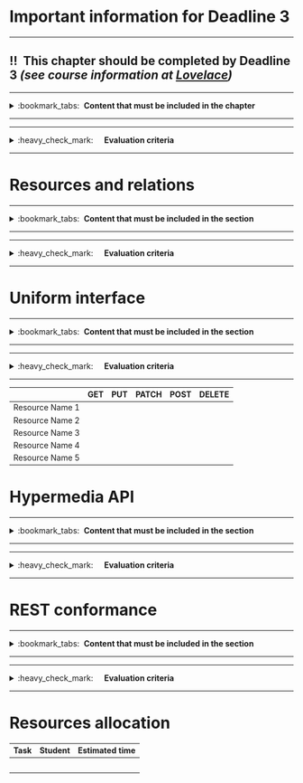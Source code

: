 # Important information for Deadline 3
---
:bangbang:&nbsp;&nbsp;**This chapter should be completed by Deadline 3** *(see course information at [Lovelace](http://lovelace.oulu.fi))*
---

---
<details>
<summary>
:bookmark_tabs:&nbsp;&nbsp;<strong>Content that must be included in the chapter</strong>
</summary>

<bloquote>
In this chapter, the students&nbsp;<strong>must design the RESTful API.The minimum requirements are summarized in the&nbsp;<a href="">Minimum Requirements</a>&nbsp;section of the Project Work Assignment. Note that if you do not meet Minimum Requirements this section wont be evaluated.</strong>
<h3>SECTION GOALS: </h3>
<ul>
<li>Understand REST principles</li>
<li>Understand hypermedia</li>
<li>Design a small API</li>
<li>Write API documentation</li>
</ul>
<strong>The recommended step-by-step process &nbsp;is:</strong>
<ol>
<li><strong>Identify all the resources</strong>&nbsp;to be exposed by the Web API. To that end, students should make an abstraction of the concepts defined in section 1. Be aware that a one-to-one mapping between the resources and the concepts defined in section 1 is not usually the best option. Sometimes it is better to pack several concepts in the same resource.</li>
<li><strong>Establish the resource hierarchy and assign a URI to each resource.</strong></li>
<li>Establish relations and possible actions among resources.&nbsp;<strong>Create the state diagram of your API.</strong></li>
<li><strong>Expose</strong>&nbsp;each one of the resources&nbsp;<strong>to the uniform interface</strong>.</li>
<li><strong>Design the resource representation using hypermedia format. </strong>The requests do not need to use hypermedia, though. The format of the request should be defined somehow by the media type used or the profile.<br />
<ol>
<li>Define the media type and its extension</li>
<li>Define the profiles. Try to reuse existing profiles as much as possible. For instance, utilize schemas defined in <a href="http://schema.org/docs/schemas.html">schemas.org</a>.
<ol>
<li>If the media type does not define the format of the requests, they must be defined in the profile</li></ol></li></ol></li>
<li><strong>Define protocol attributes</strong>: headers, possible response codes ... must be clearly specified both for requests and responses.</li>
<li>Define the&nbsp;<strong>error conditions</strong>. When errors are triggered?
<ul>
<li>Define the format of each HTTP error response, including message body, status code and headers.&nbsp;</li>
<li>It is recommended to use a hypermedia type for the response. <a href="http://soabits.blogspot.no/2013/05/error-handling-considerations-and-best.html">This blog post</a> contains some good recommendations.</li></ul></li></ol>

</bloquote>

</details>

---

---
<details>
<summary>
:heavy_check_mark:&nbsp;&nbsp;&nbsp;&nbsp; <strong>Evaluation criteria</strong>
</summary>

<bloquote>
You can get a maximum of 20 points after completing this section. More detailed evaluation is provided after each heading.
</bloquote>

</details>

---

# Resources and relations
---
<details>
<summary>
:bookmark_tabs:&nbsp;&nbsp;<strong>Content that must be included in the section</strong>
</summary>

<bloquote>
<ol>
<li>Fill the table below with a description of the API resources</li>
<li>Include a state diagram of your application, in which each resource is a state. Describe also the state transitions. To build this diagram you should reuse the diagram created in DL1. You can use online tools such as <a href="https://www.draw.io/">draw.io or <a href="https://www.lucidchart.com/">lucidchart</a> to create the diagrams. You have an example in the following image</li>
</ol>
<img src="uploads/448d6edbd82d4784e9aff04dcbb1c60c/Forum_state_diagram.png"></img>


</bloquote>

</details>

---

---
<details>
<summary>
:heavy_check_mark:&nbsp;&nbsp;&nbsp;&nbsp; <strong>Evaluation criteria</strong>
</summary>

<bloquote>
You can get a maximum of 3 points after completing this section.

<ul>
	<li>Resource table with URLs and short descriptions is provided: <strong>0.5</strong></li>
	<li>URL hierarchy diagram is shown (see below): <strong>0.5</strong></li>
	<li>State diagram with transitions exists (see below): <strong>0.5</strong></li>
	<li>State diagram follows relationships from DL1: <strong>0.5</strong></li>
	<li>State diagram is correct, states make sense, transitions are clear and all possible transitions documented: <strong>1.0</strong></li>
</ul>
</bloquote>

</details>

---

# Uniform interface

---
<details>
<summary>
:bookmark_tabs:&nbsp;&nbsp;<strong>Content that must be included in the section</strong>
</summary>

<bloquote>
Fill the following table with a description of how your resources are exposed to the uniform interface (GET, PUT/PATCH, POST and DELETE methods). You must describe the action executed in each request.  For example, a GET request to the URL /messages/{message_id} "gets the body and the title of a specific message".

In addition you must provide, for each request, a small sequence diagram indicating the request, a short summary of the body of the request, the possible responses and a short summary of the body of the response. You can find attached an example created using the https://www.websequencediagrams.com/

</bloquote>

</details>

---

---
<details>
<summary>
:heavy_check_mark:&nbsp;&nbsp;&nbsp;&nbsp; <strong>Evaluation criteria</strong>
</summary>

<bloquote>
You can get a maximum of 2 points after completing this section.
<ul>
<li>The uniform interface shows all possible requests and actions are described for each: <strong>1.0</strong></li>
<li>Sequence diagrams for requests: <strong>0.5</strong>
<ul>
<li>this diagram is especially useful for documenting requests and responses for each resource in the next task</li></ul></li>
<li>The sequence diagram are correct: <strong>0.5</strong></li>
</ul>
</bloquote>

</details>

___

|         | **GET**|**PUT**|**PATCH**|**POST**|**DELETE**|
|:------: |:------:|:-----:|:-------:|:------:|:--------:|
|Resource Name 1|||||| 
|Resource Name 2||||||  
|Resource Name 3||||||  
|Resource Name 4|||||| 
|Resource Name 5||||||  


# Hypermedia API

---
<details>
<summary>
:bookmark_tabs:&nbsp;&nbsp;<strong>Content that must be included in the section</strong>
</summary>

<bloquote>
<p>Use any of the tools presented in Exercise 3 (e.g. Apiary) to document the API. Follow the format specified in that exercise also.
You can take the <a href="https://developer.paypal.com/docs/api/">Paypal REST API</a> or <a href="http://docs.tvflix.apiary.io/">TVflix service REST API</a> (created by previous year students) as a model. 
For all resources you must cover:
<ul>
<li>The possible HTTP methods exposed by this resource</li>
<li>The headers in the request and responses</li>
<li>The media type utilized (in the response Content-Type header). If you are utilizing your own media-type you must describe it in the section Own media type implementation.</li>
<li>The profile utilized. If you are using your own profile be sure you include:
<ul>
<li>Link relations. Include methods and format of the requests if they are defined in the media type. Use as much as possible IANA defined relations.</li>
<li>Semantic descriptors. If you utilize a descriptor used in some other profile (e.g. <a href="http://schema.org/docs/schemas.html">schema.org</a>) provide the link. </li>
<li>If you are extending other profiles, do not forget to link to the extended profile.</li></ul></li>
<li>The format of the HTTP response body, providing a clear example. If necessary, comment the example.</li>
<li>The format of the HTTP request body (just for PUT/POST), providing a clear example. If necessary, comment the example.</li>
<li>The error conditions, status code and format of the error response, providing a clear example.</li></ul>

</bloquote>

</details>

---

---
<details>
<summary>
:heavy_check_mark:&nbsp;&nbsp;&nbsp;&nbsp; <strong>Evaluation criteria</strong>
</summary>

<bloquote>
You can get a maximum of 10.5 points in this section:
<ul>
<li>Each request has the correct media type: <strong>0.5</strong></li>
<li>The hypermedia type is syntactically correct: <strong>0.75</strong></li>
<li>The hypermedia type is used according to its specification: <strong>1.25</strong></li>
<li>There are no isolated resources: <strong>0.5</strong>
<ul>
	<li>isolated resource is a resource that either is not linked to from anywhere, or doesn't contain links itself</li></ul></li>
	<li>IANA link relations are used where applicable: <strong>1.0</strong>
<ul>
<li><a href="http://www.iana.org/assignments/link-relations/link-relations.xhtml">http://www.iana.org/assignments/link-relations/link-relations.xhtml</a></li></ul></li>
<li>Custom link relations are described in the resource's profile: <strong>0.5</strong></li>
<li>Semantic descriptions are included for attributes in resource profiles: <strong>0.5</strong></li>
<li>Protocol semantics are included in resource profiles: <strong>0.5</strong></li>
<li>Examples are provided for each request and response: <strong>1.5</strong>
<ul>
	<li>you should have an example for each arrow in the sequence diagram you created for the previous task</li></ul></li>
	<li>Examples includes response for errors <strong>1.5</strong>
<ul>
	<li>you should have an example for each arrow in the sequence diagram you created for the previous task</li>
</ul>
</li>
<li>Examples have correct headers: <strong>0.5</strong></li>
<li>Profiles are linked in each response: <strong>0.5</strong></li>
<li>Examples use correct status codes: <strong>1.0</strong></li>
</ul>
</bloquote>

</details>

---

# REST conformance

---
<details>
<summary>
:bookmark_tabs:&nbsp;&nbsp;<strong>Content that must be included in the section</strong>
</summary>

<bloquote>
Explain briefly how your API meets REST principles. Focus specially in the four principles: <strong>Addressability, Uniform interface, Connectedness, Statlessness</strong>

</bloquote>

</details>

---

---
<details>
<summary>
:heavy_check_mark:&nbsp;&nbsp;&nbsp;&nbsp; <strong>Evaluation criteria</strong>
</summary>

<bloquote>
You can get a maximum of 4.5 points in this section:
<ul>
	<li>The justification is clear and coherent, and shows an understanding of REST principles: <strong>2.0</strong></li>
	<li>The Api is addressable (no errors regarding addressability): <strong>0.5</strong></li>
	<li>The Api uses correctly the uniform interface: <strong>0.5</strong></li>
	<li>The Api does not hold state in the server: <strong>0.5</strong></li>
	<li>The different resources of the API are connected: <strong>1.0</strong></li>
</ul>

</bloquote>

</details>

---

# Resources allocation
|**Task** | **Student**|**Estimated time**|
|:------: |:----------:|:----------------:|
|||| 
|||| 
|||| 
|||| 
|||| 